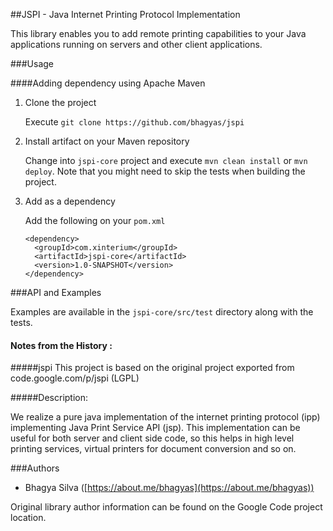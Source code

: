 ##JSPI - Java Internet Printing Protocol Implementation

This library enables you to add remote printing capabilities to your Java applications running on servers and other client applications.


###Usage

####Adding dependency using Apache Maven

1. Clone the project

	Execute `git clone https://github.com/bhagyas/jspi`

2. Install artifact on your Maven repository

	Change into `jspi-core` project and execute `mvn clean install` or `mvn deploy`. Note that you might need to skip the tests when building the project.

3. Add as a dependency

   Add the following on your `pom.xml`

    ```
	<dependency>
      <groupId>com.xinterium</groupId>
      <artifactId>jspi-core</artifactId>
      <version>1.0-SNAPSHOT</version>
    </dependency>
    ```


###API and Examples

Examples are available in the `jspi-core/src/test` directory along with the tests.

#### Notes from the History : 

#####jspi
This project is based on the original project exported from code.google.com/p/jspi (LGPL)

#####Description: 

We realize a pure java implementation of the internet printing protocol (ipp) implementing Java Print Service API (jsp). This implementation can be useful for both server and client side code, so this helps in high level printing services, virtual printers for document conversion and so on.

###Authors
- Bhagya Silva ([https://about.me/bhagyas](https://about.me/bhagyas))

Original library author information can be found on the Google Code project location.
